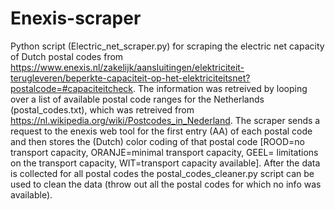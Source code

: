# Enexis-scraper
Python script (Electric_net_scraper.py) for scraping the electric net capacity of Dutch postal codes from https://www.enexis.nl/zakelijk/aansluitingen/elektriciteit-terugleveren/beperkte-capaciteit-op-het-elektriciteitsnet?postalcode=#capaciteitcheck.
The information was retreived by looping over a list of available postal code ranges for the Netherlands (postal_codes.txt), which was retreived from https://nl.wikipedia.org/wiki/Postcodes_in_Nederland.
The scraper sends a request to the enexis web tool for the first entry (AA) of each postal code and then stores the (Dutch) color coding of that postal code [ROOD=no transport capacity, ORANJE=minimal transport capacity, GEEL= limitations on the transport capacity, WIT=transport capacity available].
After the data is collected for all postal codes the postal_codes_cleaner.py script can be used to clean the data (throw out all the postal codes for which no info was available).
